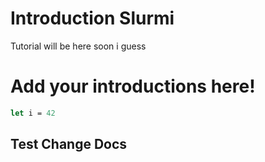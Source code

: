 # Introduction Slurmi 
Tutorial will be here soon i guess 
# Add your introductions here!
```fsharp
let i = 42 
```
## Test Change Docs 

